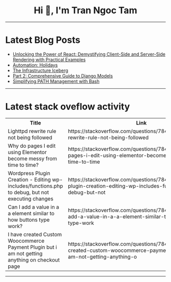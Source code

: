<h1 align="center">Hi 👋, I'm Tran Ngoc Tam</h1>

---

# Latest Blog Posts 
<!-- BLOG-POST-LIST:START -->
- [Unlocking the Power of React: Demystifying Client-Side and Server-Side Rendering with Practical Examples](https://dev.to/karthik_n/unlocking-the-power-of-react-demystifying-client-side-and-server-side-rendering-with-practical-examples-2ogd)
- [Automation: Holidays](https://dev.to/zachnology/automation-holidays-504a)
- [The Infrastructure Iceberg](https://dev.to/zachnology/the-infrastructure-iceberg-ede)
- [Part 2: Comprehensive Guide to Django Models](https://dev.to/kihuni/part-2-comprehensive-guide-to-django-models-pol)
- [Simplifying PATH Management with Bash](https://dev.to/christianpaez/simplifying-path-management-with-bash-4870)
<!-- BLOG-POST-LIST:END -->

---

# Latest stack oveflow activity
<table>
  <tr><th>Title</th><th>Link</th></tr>
  <!-- STACKOVERFLOW:START --><tr><td>Lighttpd rewrite rule not being followed</td><td>https://stackoverflow.com/questions/78439872/lighttpd-rewrite-rule-not-being-followed</td></tr><tr><td>Why do pages I edit using Elementor become messy from time to time?</td><td>https://stackoverflow.com/questions/78439763/why-do-pages-i-edit-using-elementor-become-messy-from-time-to-time</td></tr><tr><td>Wordpress Plugin Creation - Editing wp-includes/functions.php to debug, but not executing changes</td><td>https://stackoverflow.com/questions/78439745/wordpress-plugin-creation-editing-wp-includes-functions-php-to-debug-but-not</td></tr><tr><td>Can I add a value in a a element similar to how buttons type work?</td><td>https://stackoverflow.com/questions/78439656/can-i-add-a-value-in-a-a-element-similar-to-how-buttons-type-work</td></tr><tr><td>I have created Custom Woocommerce Payment Plugin but i am not getting anything on checkout page</td><td>https://stackoverflow.com/questions/78439655/i-have-created-custom-woocommerce-payment-plugin-but-i-am-not-getting-anything-o</td></tr><!-- STACKOVERFLOW:END -->
</table>

---


